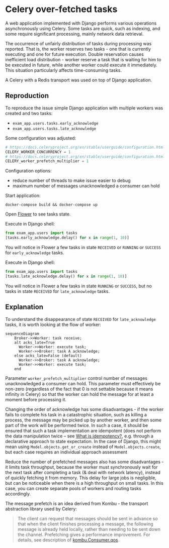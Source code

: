 # Celery over-fetched tasks

A web application implemented with Django performs various operations asynchronously using Celery. Some tasks are quick, such as indexing, and some require significant processing, mainly network data retrieval.

The occurrence of unfairly distribution of tasks during processing was reported. That is, the worker reserves two tasks - one that is currently executing and one for future execution. Double reservation causes inefficient load distribution - worker reserve a task that is waiting for him to be executed in future, while another worker could execute it immediately. This situation particularly affects time-consuming tasks.

A Celery with a Redis transport was used on top of Django application.

## Reproduction

To reproduce the issue simple Django application with multiple workers was created and two tasks:

* `exam_app.users.tasks.early_acknowledge`
* `exam_app.users.tasks.late_acknowledge`

Some configuration was adjusted:

```python
# https://docs.celeryproject.org/en/stable/userguide/configuration.html#worker-concurrency
CELERY_WORKER_CONCURRENCY = 1
# https://docs.celeryproject.org/en/stable/userguide/configuration.html#worker-prefetch-multiplier
CELERY_worker_prefetch_multiplier = 1
```

Configuration options:

* reduce number of threads to make issue easier to debug
* maximum number of messages unacknowledged a consumer can hold

Start application:

```
docker-compose build && docker-compose up
```

Open [Flower](http://debug:debug@localhost:5555/tasks) to see tasks state.

Execute in Django shell:

```python
from exam_app.users import tasks
[tasks.early_acknowledge.delay() for x in range(1, 10)]
```

You will notice in Flower a few tasks in state `RECEIVED` or `RUNNING` or `SUCCESS` for `early_acknowledge` tasks.

Execute in Django shell:

```python
from exam_app.users import tasks
[tasks.late_acknowledge.delay() for x in range(1, 10)]
```

You will notice in Flower a few tasks in state `RUNNING` or `SUCCESS`, but no tasks in state `RECEIVED` for `late_acknowledge` tasks.

## Explanation

To understand the disappearance of state `RECEIVED` for `late_acknowledge` tasks, it is worth looking at the flow of worker:

```mermaid
sequenceDiagram
    Broker->>Worker: task receive;
    alt acks_late=True
      Worker->>Worker: execute task;
      Worker->>Broker: task A acknowledge;
    else acks_late=False (default)
      Worker->>Broker: task A acknowledge;
      Worker->>Worker: execute task;
    end
```

Parameter `worker_prefetch_multiplier` control number of messages unacknowledged a consumer can hold. This parameter must effectively be non-zero (regardless of the fact that 0 is not settable because it means infinity in Celery) so that the worker can hold the message for at least a moment before processing it.

Changing the order of acknowledge has some disadvantages - if the worker fails to complete his task in a catastrophic situation, such as killing a process, the message may be picked up by another worker, and then some part of the work will be performed twice. In such a case, it should be ensured that such a task implementation are idempotent (does not perform the data manipulation twice – see [What is idempotency?](https://medium.com/airbnb-engineering/avoiding-double-payments-in-a-distributed-payments-system-2981f6b070bb#b7bb), e.g. through a declarative approach to state expectation. In the case of Django, this might mean using `Model.objects.get_or_create` instead of `Model.objects.create`, but each case requires an individual approach assessment

Reduce the number of prefetched messages also has some disadvantages - it limits task throughput, because the worker must synchronously wait for the next task after completing a task (& deal with network latency), instead of quickly fetching it from memory. This delay for large jobs is negligible, but can be noticeable when there is a high throughput on small tasks. In this case, you can create separate pools of workers and routing tasks accordingly.

The message prefetch is an idea derived from Kombu - the transport abstraction library used by Celery:

> The client can request that messages should be sent in advance so that when the client finishes processing a message, the following message is already held locally, rather than needing to be sent down the channel. Prefetching gives a performance improvement. For details, see description of [kombu.Consumer.qos](https://docs.celeryproject.org/projects/kombu/en/stable/userguide/consumers.html).
